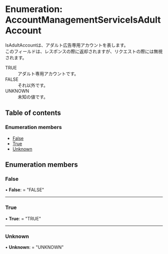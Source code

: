 # Enumeration: AccountManagementServiceIsAdultAccount


<div lang=\"ja\">IsAdultAccountは、アダルト広告専用アカウントを表します。<br> このフィールドは、レスポンスの際に返却されますが、リクエストの際には無視されます。</div>  <dl class=term>   <dt class=\"term__item\">TRUE</dt>   <dd class=\"term__desc\"><span lang=\"ja\">アダルト専用アカウントです。</span></dd>   <dt class=\"term__item\">FALSE</dt>   <dd class=\"term__desc\"><span lang=\"ja\">それ以外です。</span></dd>   <dt class=\"term__item\">UNKNOWN</dt>   <dd class=\"term__desc\"><span lang=\"ja\">未知の値です。</span></dd> </dl>

## Table of contents

### Enumeration members

- [False](accountmanagementserviceisadultaccount.md#false)
- [True](accountmanagementserviceisadultaccount.md#true)
- [Unknown](accountmanagementserviceisadultaccount.md#unknown)

## Enumeration members

### False

• **False**: = "FALSE"

___

### True

• **True**: = "TRUE"

___

### Unknown

• **Unknown**: = "UNKNOWN"
